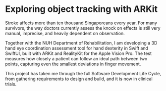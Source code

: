 # Exploring object tracking with ARKit
Stroke affects more than ten thousand Singaporeans every year. For many survivors, the way doctors currently assess the knock on effects is still very manual, imprecise, and heavily dependent on observation.

Together with the NUH Department of Rehabilitation, I am developing a 3D hand eye coordination assessment tool for hand dexterity in Swift and SwiftUI, built with ARKit and RealityKit for the Apple Vision Pro. The test measures how closely a patient can follow an ideal path between two points, capturing even the smallest deviations in finger movement.

This project has taken me through the full Software Development Life Cycle, from gathering requirements to design and build, and it is now in clinical trials.
